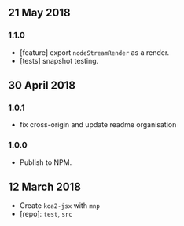 ## 21 May 2018

### 1.1.0

- [feature] export `nodeStreamRender` as a render.
- [tests] snapshot testing.

## 30 April 2018

### 1.0.1

- fix cross-origin and update readme organisation

### 1.0.0

- Publish to NPM.

## 12 March 2018

- Create `koa2-jsx` with `mnp`
- [repo]: `test`, `src`
